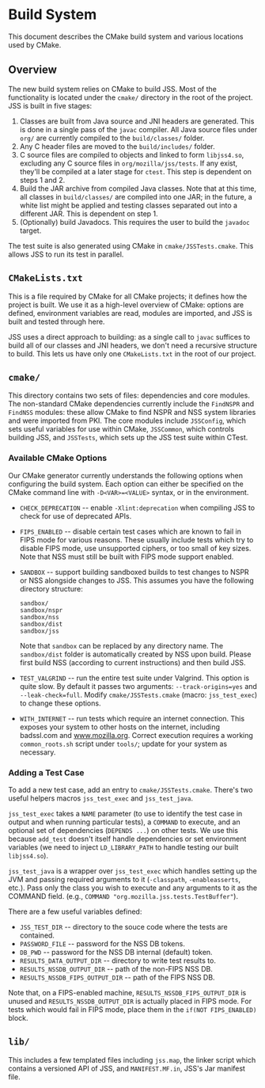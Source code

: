# Build System

This document describes the CMake build system and various locations used
by CMake.


## Overview

The new build system relies on CMake to build JSS. Most of the functionality
is located under the `cmake/` directory in the root of the project. JSS is
built in five stages:

1. Classes are built from Java source and JNI headers are generated. This is
   done in a single pass of the `javac` compiler. All Java source files under
   `org/` are currently compiled to the `build/classes/` folder.
2. Any C header files are moved to the `build/includes/` folder.
3. C source files are compiled to objects and linked to form `libjss4.so`,
   excluding any C source files in `org/mozilla/jss/tests`. If any exist,
   they'll be compiled at a later stage for `ctest`. This step is dependent
   on steps 1 and 2.
4. Build the JAR archive from compiled Java classes. Note that at this time,
   all classes in `build/classes/` are compiled into one JAR; in the future,
   a white list might be applied and testing classes separated out into a
   different JAR. This is dependent on step 1.
5. (Optionally) build Javadocs. This requires the user to build the `javadoc`
   target.

The test suite is also generated using CMake in `cmake/JSSTests.cmake`. This
allows JSS to run its test in parallel.


## `CMakeLists.txt`

This is a file required by CMake for all CMake projects; it defines how the
project is built. We use it as a high-level overview of CMake: options are
defined, environment variables are read, modules are imported, and JSS is
built and tested through here.

JSS uses a direct approach to building: as a single call to `javac` suffices
to build all of our classes and JNI headers, we don't need a recursive
structure to build. This lets us have only one `CMakeLists.txt` in the root
of our project.


## `cmake/`

This directory contains two sets of files: dependencies and core modules.
The non-standard CMake dependencies currently include the `FindNSPR` and
`FindNSS` modules: these allow CMake to find NSPR and NSS system libraries
and were imported from PKI. The core modules include `JSSConfig`, which
sets useful variables for use within CMake, `JSSCommon`, which controls
building JSS, and `JSSTests`, which sets up the JSS test suite within
CTest.

### Available CMake Options

Our CMake generator currently understands the following options when
configuring the build system. Each option can either be specified on the CMake
command line with `-D<VAR>=<VALUE>` syntax, or in the environment.

 - `CHECK_DEPRECATION` -- enable `-Xlint:deprecation` when compiling JSS to
    check for use of deprecated APIs.
 - `FIPS_ENABLED` -- disable certain test cases which are known to fail in
    FIPS mode for various reasons. These usually include tests which try to
    disable FIPS mode, use unsupported ciphers, or too small of key sizes.
    Note that NSS must still be built with FIPS mode support enabled.
 - `SANDBOX` -- support building sandboxed builds to test changes to NSPR or
    NSS alongside changes to JSS. This assumes you have the following
    directory structure:

    ```
    sandbox/
    sandbox/nspr
    sandbox/nss
    sandbox/dist
    sandbox/jss
    ```

    Note that `sandbox` can be replaced by any directory name. The
    `sandbox/dist` folder is automatically created by NSS upon build.
    Please first build NSS (according to current instructions) and then
    build JSS.
 - `TEST_VALGRIND` -- run the entire test suite under Valgrind. This option
    is quite slow. By default it passes two arguments: `--track-origins=yes`
    and `--leak-check=full`. Modify `cmake/JSSTests.cmake` (macro:
    `jss_test_exec`) to change these options.
 - `WITH_INTERNET` -- run tests which require an internet connection. This
    exposes your system to other hosts on the internet, including badssl.com
    and www.mozilla.org. Correct execution requires a working `common_roots.sh`
    script under `tools/`; update for your system as necessary.

### Adding a Test Case

To add a new test case, add an entry to `cmake/JSSTests.cmake`. There's two
useful helpers macros `jss_test_exec` and `jss_test_java`.

`jss_test_exec` takes a `NAME` parameter (to use to identify the test case
in output and when running particular tests), a `COMMAND` to execute, and an
optional set of dependencies (`DEPENDS ...`) on other tests. We use this
because `add_test` doesn't itself handle dependencies or set environment
variables (we need to inject `LD_LIBRARY_PATH` to handle testing our built
`libjss4.so`).

`jss_test_java` is a wrapper over `jss_test_exec` which handles setting up
the JVM and passing required arguments to it (`-classpath`, `-enableasserts`,
etc.). Pass only the class you wish to execute and any arguments to it as
the COMMAND field. (e.g., `COMMAND "org.mozilla.jss.tests.TestBuffer"`).

There are a few useful variables defined:

 - `JSS_TEST_DIR` -- directory to the souce code where the tests are
    contained.
 - `PASSWORD_FILE` -- password for the NSS DB tokens.
 - `DB_PWD` -- password for the NSS DB internal (default) token.
 - `RESULTS_DATA_OUTPUT_DIR` -- directory to write test results to.
 - `RESULTS_NSSDB_OUTPUT_DIR` -- path of the non-FIPS NSS DB.
 - `RESULTS_NSSDB_FIPS_OUTPUT_DIR` -- path of the FIPS NSS DB.

Note that, on a FIPS-enabled machine, `RESULTS_NSSDB_FIPS_OUTPUT_DIR` is
unused and `RESULTS_NSSDB_OUTPUT_DIR` is actually placed in FIPS mode.
For tests which would fail in FIPS mode, place them in the
`if(NOT FIPS_ENABLED)` block.

## `lib/`

This includes a few templated files including `jss.map`, the linker script
which contains a versioned API of JSS, and `MANIFEST.MF.in`, JSS's Jar
manifest file.

